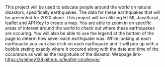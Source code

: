  This project will be used to educate people around the world on natural disastors, specifically earthquakes. The data for these earthquakes that will be presented for 2020 alone. 
This project will be utilizing HTMl, JavaScript, leaflet and API Key to create a map. 
You are able to zoom in on specific areas of interest around the world to check out where these earthquakes are occuring. You will also be able to use the legend at the bottom of the page to determ how sever each earthquake was. While looking at each earthquake you can also click on each earthquake and it will pop up with a bubble stating exactly where it occured along with the date and time of the occurance as well as the magnitude of the disastor.
Webpage link- https://whitney128.github.io/leaflet-challenge/
